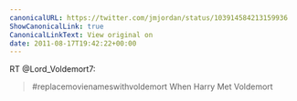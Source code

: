```yaml
---
canonicalURL: https://twitter.com/jmjordan/status/103914584213159936
ShowCanonicalLink: true
CanonicalLinkText: View original on
date: 2011-08-17T19:42:22+00:00
---
```

RT @Lord_Voldemort7:
> #replacemovienameswithvoldemort When Harry Met Voldemort